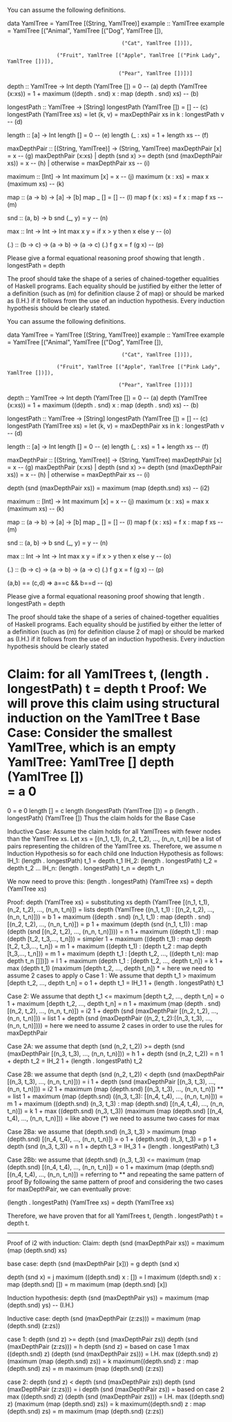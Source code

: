 You can assume the following definitions.

data YamlTree = YamlTree [(String, YamlTree)]
example :: YamlTree
example = YamlTree [("Animal", YamlTree [("Dog", YamlTree []),

                                         ("Cat", YamlTree [])]),

                    ("Fruit", YamlTree [("Apple", YamlTree [("Pink Lady", YamlTree [])]),

                                        ("Pear", YamlTree [])])]




depth :: YamlTree -> Int
depth (YamlTree [])     = 0 -- (a)
depth (YamlTree (x:xs)) = 1 + maximum ((depth . snd) x : map (depth . snd) xs) -- (b)


longestPath :: YamlTree -> [String]
longestPath (YamlTree []) = [] -- (c)
longestPath (YamlTree xs) = let (k, v) = maxDepthPair xs in k : longestPath v -- (d)

length :: [a] -> Int
length []       = 0 -- (e)
length (_ : xs) = 1 + length xs -- (f)

maxDepthPair :: [(String, YamlTree)] -> (String, YamlTree)
maxDepthPair [x] = x -- (g)
maxDepthPair (x:xs)
    | depth (snd x) >= depth (snd (maxDepthPair xs)) = x -- (h)
    | otherwise = maxDepthPair xs -- (i)

maximum :: [Int] -> Int
maximum [x]      = x -- (j)
maximum (x : xs) = max x (maximum xs) -- (k)

map :: (a -> b) -> [a] -> [b]
map _ []       = [] -- (l)
map f (x : xs) = f x : map f xs -- (m)

snd :: (a, b) -> b
snd (_, y) = y -- (n)

max :: Int -> Int -> Int
max x y = if x > y then x else y -- (o)

(.) :: (b -> c) -> (a -> b) -> (a -> c)
(.) f g x = f (g x) -- (p)

Please give a formal equational reasoning proof showing that 
length . longestPath = depth

The proof should take the shape of a series of chained-together equalities of Haskell programs. Each equality should be justified by either the letter of a definition (such as (m) for definition clause 2 of map) or should be marked as (I.H.) if it follows from the use of an induction hypothesis. Every induction hypothesis should be clearly stated.

You can assume the following definitions.

data YamlTree = YamlTree [(String, YamlTree)]
example :: YamlTree
example = YamlTree [("Animal", YamlTree [("Dog", YamlTree []),

                                         ("Cat", YamlTree [])]),

                    ("Fruit", YamlTree [("Apple", YamlTree [("Pink Lady", YamlTree [])]),

                                        ("Pear", YamlTree [])])]




depth :: YamlTree -> Int
depth (YamlTree [])     = 0 -- (a)
depth (YamlTree (x:xs)) = 1 + maximum ((depth . snd) x : map (depth . snd) xs) -- (b)


longestPath :: YamlTree -> [String]
longestPath (YamlTree []) = [] -- (c)
longestPath (YamlTree xs) = let (k, v) = maxDepthPair xs in k : longestPath v -- (d)

length :: [a] -> Int
length []       = 0 -- (e)
length (_ : xs) = 1 + length xs -- (f)

maxDepthPair :: [(String, YamlTree)] -> (String, YamlTree)
maxDepthPair [x] = x -- (g)
maxDepthPair (x:xs)
    | depth (snd x) >= depth (snd (maxDepthPair xs)) = x -- (h)
    | otherwise = maxDepthPair xs -- (i)

depth (snd (maxDepthPair xs)) = maximum (map (depth.snd) xs) -- (i2)

maximum :: [Int] -> Int
maximum [x]      = x -- (j)
maximum (x : xs) = max x (maximum xs) -- (k)

map :: (a -> b) -> [a] -> [b]
map _ []       = [] -- (l)
map f (x : xs) = f x : map f xs -- (m)

snd :: (a, b) -> b
snd (_, y) = y -- (n)

max :: Int -> Int -> Int
max x y = if x > y then x else y -- (o)

(.) :: (b -> c) -> (a -> b) -> (a -> c)
(.) f g x = f (g x) -- (p)

(a,b) == (c,d) => a==c && b==d -- (q)

Please give a formal equational reasoning proof showing that 
length . longestPath = depth

The proof should take the shape of a series of chained-together equalities of Haskell programs. Each equality should be justified by either the letter of a definition (such as (m) for definition clause 2 of map) or should be marked as (I.H.) if it follows from the use of an induction hypothesis. Every induction hypothesis should be clearly stated

Claim: for all YamlTrees t, (length . longestPath) t = depth t
Proof:
We will prove this claim using structural induction on the YamlTree t
Base Case:  Consider the smallest YamlTree, which is an empty YamlTree: YamlTree []
depth (YamlTree [])  
= a
0
=
0
= e
0
length []
= c
length (longestPath (YamlTree []))
= p
(length . longestPath) (YamlTree [])
Thus the claim holds for the Base Case

Inductive Case: 
Assume the claim holds for all YamlTrees with fewer nodes than the YamlTree xs.
Let xs = [(n_1, t_1), (n_2, t_2), ..., (n_n, t_n)] be a list of pairs representing the children of the YamlTree xs.
Therefore, we assume n Induction Hypothesis so for each child one Induction Hypothesis as follows:
IH_1: (length . longestPath) t_1 = depth t_1
IH_2: (length . longestPath) t_2 = depth t_2
...
IH_n: (length . longestPath) t_n = depth t_n

We now need to prove this: 
(length . longestPath) (YamlTree xs) = depth (YamlTree xs)

Proof: 
depth (YamlTree xs)
= substituting xs
depth (YamlTree [(n_1, t_1), (n_2, t_2), ..., (n_n, t_n)])
= lists
depth (YamlTree ((n_1, t_1) : [(n_2, t_2), ..., (n_n, t_n)]))
= b
1 + maximum ((depth . snd) (n_1, t_1) : map (depth . snd) [(n_2, t_2), ..., (n_n, t_n)])
= p
1 + maximum (depth (snd (n_1, t_1)) : map (depth (snd [(n_2, t_2), ..., (n_n, t_n)])))
= n
1 + maximum ((depth t_1) : map (depth [t_2, t_3,..., t_n]))
= simpler
1 + maximum ((depth t_1) : map depth [t_2, t_3,..., t_n])
= m
1 + maximum ((depth t_1) : (depth t_2 : map depth [t_3,..., t_n]))
= m 
1 + maximum (depth t_1 : [depth t_2, ..., ((depth t_n): map depth t_n []])])
= l
1 + maximum (depth t_1 : [depth t_2, ..., depth t_n])
= k
1 + max (depth t_1) (maximum [depth t_2, ..., depth t_n]) *
= here we need to assume 2 cases to apply o
Case 1 : We assume that depth t_1 > maximum [depth t_2, ..., depth t_n]
= o
1 + depth t_1
= IH_1
1 + (length . longestPath) t_1

Case 2: We assume that depth t_1 <= maximum [depth t_2, ..., depth t_n]
= o
1 + maximum [depth t_2, ..., depth t_n]
= n
1 + maximum (map (depth . snd) [(n_2, t_2), ..., (n_n, t_n)])
= i2
1 + depth (snd (maxDepthPair [(n_2, t_2), ..., (n_n, t_n)]))
= list 
1 + depth (snd (maxDepthPair ((n_2, t_2):[(n_3, t_3), ..., (n_n, t_n)])))
= here we need to assume 2 cases in order to use the rules for maxDepthPair

Case 2A: we assume that depth (snd (n_2, t_2)) >= depth (snd (maxDepthPair [(n_3, t_3), ..., (n_n, t_n)]))
= h
1 + depth (snd (n_2, t_2)) 
= n
1 + depth t_2
= IH_2
1 + (length . longestPath) t_2 

Case 2B: we assume that depth (snd (n_2, t_2)) < depth (snd (maxDepthPair [(n_3, t_3), ..., (n_n, t_n)]))
= i
1 + depth (snd (maxDepthPair [(n_3, t_3), ..., (n_n, t_n)]))
= i2 
1 + maximum (map (depth.snd) [(n_3, t_3), ..., (n_n, t_n)]) **
= list
1 + maximum (map (depth.snd) ((n_3, t_3): [(n_4, t_4), ..., (n_n, t_n)]))
= m
1 + maximum ((depth.snd) (n_3, t_3) : map (depth.snd) [(n_4, t_4), ..., (n_n, t_n)]) 
= k
1 + max ((depth.snd) (n_3, t_3)) (maximum (map (depth.snd) [(n_4, t_4), ..., (n_n, t_n)]))
= like above (*) we need to assume two cases for max

Case 2Ba: we assume that (depth.snd) (n_3, t_3) > maximum (map (depth.snd) [(n_4, t_4), ..., (n_n, t_n)])
= o
1 + (depth.snd) (n_3, t_3)
= p
1 + depth (snd (n_3, t_3))
= n
1 + depth t_3
= IH_3
1 + (length . longestPath) t_3

Case 2Bb: we assume that (depth.snd) (n_3, t_3) <= maximum (map (depth.snd) [(n_4, t_4), ..., (n_n, t_n)])
= o 
1 + maximum (map (depth.snd) [(n_4, t_4), ..., (n_n, t_n)])
= referring to ** and repeating the same pattern of proof 
By following the same pattern of proof and considering the two cases for maxDepthPair, we can eventually prove:

(length . longestPath) (YamlTree xs) = depth (YamlTree xs)

Therefore, we have proven that for all YamlTrees t, (length . longestPath) t = depth t.



------------------------------------------------------------------------------------
Proof of i2 with induction:
Claim: depth (snd (maxDepthPair xs)) = maximum (map (depth.snd) xs)

base case:
depth (snd (maxDepthPair [x]))
= g
depth (snd x)

depth (snd x)
= j
maximum ((depth.snd) x : [])
= l
maximum ((depth.snd) x : map (depth.snd) [])
= m
maximum (map (depth.snd) [x])

Induction hypothesis:
depth (snd (maxDepthPair ys)) = maximum (map (depth.snd) ys) -- (I.H.)

Inductive case:
depth (snd (maxDepthPair (z:zs))) = maximum (map (depth.snd) (z:zs))

case 1: depth (snd z) >= depth (snd (maxDepthPair zs))
depth (snd (maxDepthPair (z:zs)))
= h
depth (snd z)
= based on case 1
max ((depth.snd) z) (depth (snd (maxDepthPair zs)))
= I.H.
max ((depth.snd) z) (maximum (map (depth.snd) zs))
= k
maximum((depth.snd) z : map (depth.snd) zs)
= m
maximum (map (depth.snd) (z:zs))

case 2: depth (snd z) < depth (snd (maxDepthPair zs))
depth (snd (maxDepthPair (z:zs)))
= i
depth (snd (maxDepthPair zs))
= based on case 2
max ((depth.snd) z) (depth (snd (maxDepthPair zs)))
= I.H.
max ((depth.snd) z) (maximum (map (depth.snd) zs))
= k
maximum((depth.snd) z : map (depth.snd) zs)
= m
maximum (map (depth.snd) (z:zs))
